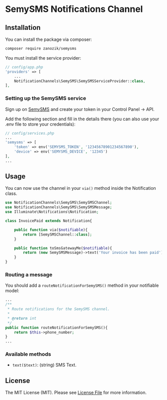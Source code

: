 SemySMS Notifications Channel
================

## Installation

You can install the package via composer:

``` bash
composer require zanozik/semysms
```

You must install the service provider:

```php
// config/app.php
'providers' => [
    ...
    NotificationChannels\SemySMS\SemySMSServiceProvider::class,
],
```

### Setting up the SemySMS service

Sign up on [SemySMS](https://semysms.net) and create your token in your Control Panel -> API.

Add the following section and fill in the details there (you can also use your .env file to store your credentials):

```php
// config/services.php
...
'semysms' => [
    'token' => env('SEMYSMS_TOKEN', '12345678901234567890'),
    'device' => env('SEMYSMS_DEVICE', '12345')
],
...
```

## Usage

You can now use the channel in your `via()` method inside the Notification class.

``` php
use NotificationChannels\SemySMS\SemySMSChannel;
use NotificationChannels\SemySMS\SemySMSMessage;
use Illuminate\Notifications\Notification;

class InvoicePaid extends Notification{

    public function via($notifiable){
        return [SemySMSChannel::class];
    }

    public function toSmsGatewayMe($notifiable){
        return (new SemySMSMessage)->text('Your invoice has been paid');
    }
}
```

### Routing a message

You should add a `routeNotificationForSemySMS()` method in your notifiable model:

``` php
...
/**
 * Route notifications for the SemySMS channel.
 *
 * @return int
 */
public function routeNotificationForSemySMS(){
    return $this->phone_number;
}
...
```

### Available methods

- `text($text)`: (string) SMS Text.

## License

The MIT License (MIT). Please see [License File](LICENSE) for more information.
